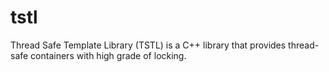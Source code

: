# tstl
Thread Safe Template Library (TSTL) is a C++ library that provides thread-safe containers with high grade of locking.
